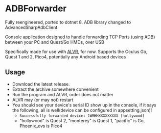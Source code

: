# ADBForwarder
Fully reengineered, ported to dotnet 8.
ADB library changed to AdvancedSharpAdbClient

Console application designed to handle forwarding TCP Ports (using [ADB](https://developer.android.com/studio/command-line/adb)) between your PC and Quest/Go HMDs, over USB

Specifically made for use with [ALVR](https://github.com/alvr-org/ALVR), for now. Supports the Oculus Go, Quest 1 and 2, Pico4, potentially any Android based devices

## Usage

* Download the latest release.
* Extract the archive somewhere convenient
* Run the program and ALVR, order does not matter
* ALVR may (or may not) restart
* You should see your device's serial ID show up in the console, if it says the following, all is well(device can be configured in appsetting.json)!
    * `Successfully forwarded device: 1WMHHXXXXXXXXX [hollywood]`
    * "hollywood" is Quest 2, "monterey" is Quest 1, "pacific" is Go, Phoenix_ovs is Pico4


